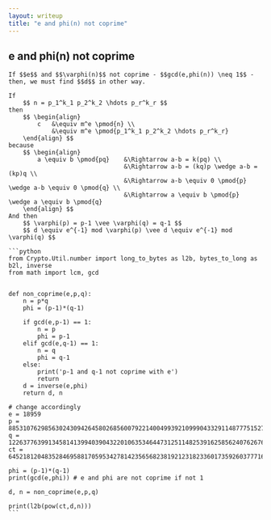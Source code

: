 ```yaml
---
layout: writeup
title: "e and phi(n) not coprime"
---
```


## e and phi(n) not coprime

	If $$e$$ and $$\varphi(n)$$ not coprime - $$gcd(e,phi(n)) \neq 1$$ - then, we must find $$d$$ in other way.

	If 
		$$ n = p_1^k_1 p_2^k_2 \hdots p_r^k_r $$
	then
		$$ \begin{align}
			c 	&\equiv m^e \pmod{n} \\
				&\equiv m^e \pmod{p_1^k_1 p_2^k_2 \hdots p_r^k_r}
		\end{align} $$
	because
		$$ \begin{align} 
			a \equiv b \pmod{pq} 	&\Rightarrow a-b = k(pq) \\
									&\Rightarrow a-b = (kq)p \wedge a-b = (kp)q \\
									&\Rightarrow a-b \equiv 0 \pmod{p} \wedge a-b \equiv 0 \pmod{q} \\
									&\Rightarrow a \equiv b \pmod{p} \wedge a \equiv b \pmod{q}
		\end{align} $$
	And then
		$$ \varphi(p) = p-1 \vee \varphi(q) = q-1 $$
		$$ d \equiv e^{-1} mod \varphi(p) \vee d \equiv e^{-1} mod \varphi(q) $$

	```python
	from Crypto.Util.number import long_to_bytes as l2b, bytes_to_long as b2l, inverse
	from math import lcm, gcd


	def non_coprime(e,p,q):
		n = p*q
		phi = (p-1)*(q-1)

		if gcd(e,p-1) == 1:
			n = p
			phi = p-1
		elif gcd(e,q-1) == 1:
			n = q
			phi = q-1
		else:
			print('p-1 and q-1 not coprime with e')
			return
		d = inverse(e,phi)
		return d, n

	# change accordingly
	e = 18959
	p = 8853107629856302430942645802685600792214004993921099904332911487775152756152460899671437787731654521568200225685173143721860070387195312109191089843558621
	q = 12263776399134581413994039043220106353464473125114825391625856240762676598269365363349978019785253746863903410731653514543481130557521535535237879154364911
	ct = 64521812048352846958817059534278142356568238192123182336017359260377716295619478728140210232152018155950695896362673540987021049139829121799099909484852120051863107269165139203886417085008081775352265576110683356959797391197297615443422020648048621511483229468510937180464189390129089235915976695524813058244

	phi = (p-1)*(q-1)
	print(gcd(e,phi)) # e and phi are not coprime if not 1

	d, n = non_coprime(e,p,q)

	print(l2b(pow(ct,d,n)))
	```

